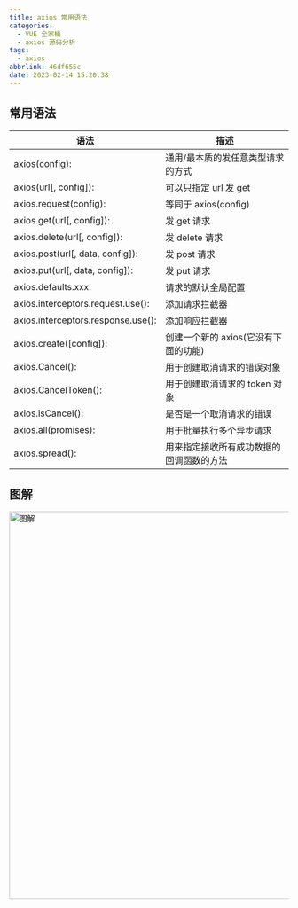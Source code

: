 ```yaml
---
title: axios 常用语法
categories:
  - VUE 全家桶
  - axios 源码分析
tags:
  - axios
abbrlink: 46df655c
date: 2023-02-14 15:20:38
---
```


## 常用语法
|语法|描述|
|-------|-------|
|axios(config):	|通用/最本质的发任意类型请求的方式 |
|axios(url[, config]):	|可以只指定 url 发 get |
|axios.request(config): 	|等同于 axios(config) |
|axios.get(url[, config]): 	|发 get 请求 |
|axios.delete(url[, config]): 	|发 delete 请求 |
|axios.post(url[, data, config]): 	|发 post 请求|
|axios.put(url[, data, config]): 	|发 put 请求 |
|axios.defaults.xxx: 	|请求的默认全局配置|
|axios.interceptors.request.use(): 	|添加请求拦截器|
|axios.interceptors.response.use(): 	|添加响应拦截器|
|axios.create([config]): 	|创建一个新的 axios(它没有下面的功能)|
|axios.Cancel(): 	|用于创建取消请求的错误对象 |
|axios.CancelToken(): 	|用于创建取消请求的 token 对象|
|axios.isCancel(): 	|是否是一个取消请求的错误 |
|axios.all(promises): 	|用于批量执行多个异步请求 |
|axios.spread(): 	|用来指定接收所有成功数据的回调函数的方法|


## 图解
<img src="图解.jpg" width="700px" height="auto" class="custom-img" title="图解"/>